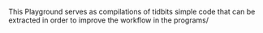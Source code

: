 This Playground serves as compilations of tidbits simple code that can be extracted in order to improve the workflow in the programs/


